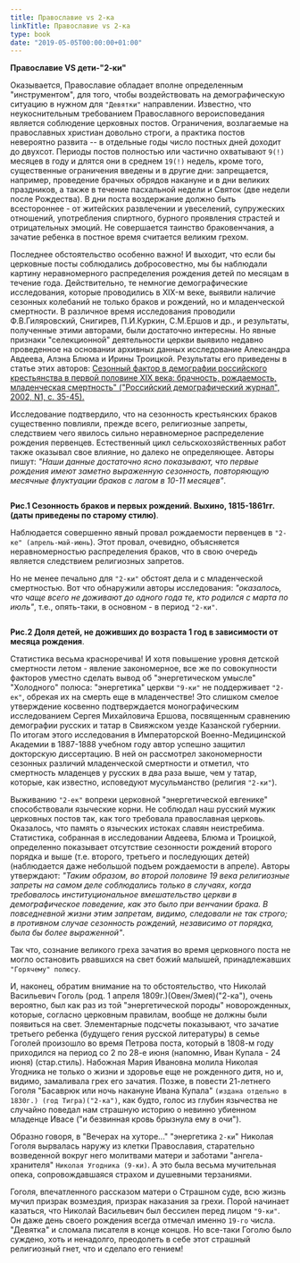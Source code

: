 ```yaml
---
title: Православие vs 2-ка
linkTitle: Православие vs 2-ка
type: book
date: "2019-05-05T00:00:00+01:00"
---
```


 **Православие VS дети-"2-ки"**

Оказывается, Православие обладает вполне определенным "инструментом", для того, чтобы воздействовать на демографическую ситуацию в нужном для `"Девятки"` направлении. Известно, что неукоснительным требованием Православного вероисповедания является соблюдение церковных постов. Ограничения, возлагаемые на православных христиан довольно строги, а практика постов невероятно развита -- в отдельные годы число постных дней доходит до двухсот. Периоды постов полностью или частично охватывают `9(!)` месяцев в году и длятся они в среднем `19(!)` недель, кроме того, существенные ограничения введены и в другие дни: запрещается, например, проведение брачных обрядов накануне и в дни великих праздников, а также в течение пасхальной недели и Святок (две недели после Рождества). В дни поста воздержание должно быть всестороннее - от житейских развлечении и увеселений, супружеских отношений, употребления спиртного, бурного проявления страстей и отрицательных эмоций. Не совершается таинство браковенчания, а зачатие ребенка в постное время считается великим грехом.

Последнее обстоятельство особенно важно! И выходит, что если бы церковные посты соблюдались добросовестно, мы бы наблюдали картину неравномерного распределения рождения детей по месяцам в течение года. Действительно, те немногие демографические исследования, которые проводились в XIX-м веке, выявили наличие сезонных колебаний не только браков и рождений, но и младенческой смертности. В различное время исследования проводили Ф.В.Гиляровский, Снигирев, П.И.Куркин, С.М.Ершов и др., и результаты, полученные этими авторами, были достаточно интересны. Но явные признаки "селекционной" деятельности церкви выявило недавно проведенное на основании архивных данных исследование Александра Авдеева, Алэна Блюма и Ирины Троицкой. Результаты его приведены в статье этих авторов:
<a href="http://www.demoscope.ru/weekly/2003/0135/analit04.php" target="_blank" >Сезонный фактор в демографии российского крестьянства в первой половине XIX века: брачность, рождаемость, младенческая смертность" ("Российский демографический журнал", 2002, N1, с. 35-45).</a>

Исследование подтвердило, что на сезонность крестьянских браков существенно повлияли, прежде всего, религиозные запреты, следствием чего явилось сильно неравномерное распределение рождения первенцев. Естественный цикл сельскохозяйственных работ также оказывал свое влияние, но далеко не определяющее. Авторы пишут: _"Наши данные достаточно ясно показывают, что первые рождения имеют заметно выраженную сезонность, повторяющую месячные флуктуации браков с лагом в 10-11 месяцев"_.


 <style>
    .scale {
     transition: 1s; /* Время эффекта */
    }
    .scale:hover {
     transform: scale(1.4) translateX(40px); /* Увеличиваем масштаб и сдвигаем вправо*/
      }
 </style>
 <img src="/gogol-1.png" alt="" class="scale">

 **Рис.1 Сезонность браков и первых рождений. Выхино, 1815-1861гг. (даты приведены по старому стилю)**.

Наблюдается совершенно явный провал рождаемости первенцев в `"2-ке" (апрель-май-июнь`). Этот провал, очевидно, объясняется неравномерностью распределения браков, что в свою очередь является следствием религиозных запретов.

Но не менее печально для `"2-ки"` обстоят дела и с младенческой смертностью. Вот что обнаружили авторы исследования: _"оказалось, что чаще всего не доживают до одного года те, кто родился с марта по июль"_, т.е., опять-таки, в основном - в период `"2-ки"`.

<style>
   .scale {
    transition: 1s; /* Время эффекта */
   }
   .scale:hover {
    transform: scale(1.1) translateX(40px); /* Увеличиваем масштаб и сдвигаем вправо*/
     }
</style>
<img src="/ChildrenMort.jpg" alt="" class="scale">

**Рис.2 Доля детей, не доживших до возраста 1 год в зависимости от месяца рождения**.

Статистика весьма красноречива! И хотя повышение уровня детской смертности летом - явление закономерное, все же по совокупности факторов уместно сделать вывод об "энергетическом умысле" "Холодного" полюса: "энергетика" церкви `"9-ки"` не поддерживает `"2-ек"`, обрекая их на смерть еще в младенчестве! Это слишком смелое утверждение косвенно подтверждается монографическим исследованием Сергея Михайловича Ершова, посвященным сравнению демографии русских и татар в Свияжском уезде Казанской губернии. По итогам этого исследования в Императорской Военно-Медицинской Академии в 1887-1888 учебном году автор успешно защитил докторскую диссертацию. В ней он рассмотрел закономерности сезонных различий младенческой смертности и отметил, что смертность младенцев у русских в два раза выше, чем у татар, которые, как известно, исповедуют мусульманство (религия `"2-ки"`).

Выживанию `"2-ек"` вопреки церковной "энергетической евгенике" способствовали языческие корни. Не соблюдал наш русский мужик церковных постов так, как того требовала православная церковь. Оказалось, что память о языческих истоках славян неистребима. Статистика, собранная в исследовании Авдеева, Блюма и Троицкой, определенно показывает отсутствие сезонности рождений второго порядка и выше (т.е. второго, третьего и последующих детей) (наблюдается даже небольшой подъем рождаемости в апреле). Авторы утверждают: _"Таким образом, во второй половине 19 века религиозные запреты на самом деле соблюдались только в случаях, когда требовалось институциональное вмешательство церкви в демографическое поведение, как это было при венчании брака. В повседневной жизни этим запретам, видимо, следовали не так строго; в противном случае сезонность рождений, независимо от порядка, была бы более выраженной"_.

Так что, сознание великого греха зачатия во время церковного поста не могло остановить рвавшихся на свет божий малышей, принадлежавших `"Горячему" полюсу`.

И, наконец, обратим внимание на то обстоятельство, что Николай Васильевич Гоголь (род. 1 апреля 1809г.)(Овен/Змея)("2-ка"), очень вероятно, был как раз из той "энергетической породы" новорожденных, которые, согласно церковным правилам, вообще не должны были появиться на свет. Элементарные подсчеты показывают, что зачатие третьего ребенка (будущего гения русской литературы) в семье Гоголей произошло во время Петрова поста, который в 1808-м году приходился на период со 2 по 28-е июня (напомню, Иван Купала - 24 июня) (стар.стиль). Набожная Мария Ивановна молила Николая Угодника не только о жизни и здоровье еще не рожденного дитя, но и, видимо, замаливала грех его зачатия. Позже, в повести 21-летнего Гоголя "Басаврюк или ночь накануне Ивана Купала" `(издана отдельно в 1830г.) (год Тигра)("2-ка")`, как будто, голос из глубин язычества не случайно поведал нам страшную историю о невинно убиенном младенце Ивасе ("и безвинная кровь брызнула ему в очи").

Образно говоря, в "Вечерах на хуторе..." "энергетика `2-ки`" Николая Гоголя вырвалась наружу из клетки Православия, старательно возведенной вокруг него молитвами матери и заботами "ангела-хранителя" `Николая Угодника (9-ки)`. А это была весьма мучительная опека, сопровождавшаяся страхом и душевными терзаниями.

Гоголя, впечатленного рассказом матери о Страшном суде, всю жизнь мучил призрак возмездия, призрак наказания за грехи. Порой начинает казаться, что Николай Васильевич был бессилен перед лицом `"9-ки"`. Он даже день своего рождения всегда отмечал именно `19-го` числа. "Девятка" и сломала писателя в конце концов. Но все-таки Гоголю было суждено, хоть и ненадолго, преодолеть в себе этот страшный религиозный гнет, что и сделало его гением!
